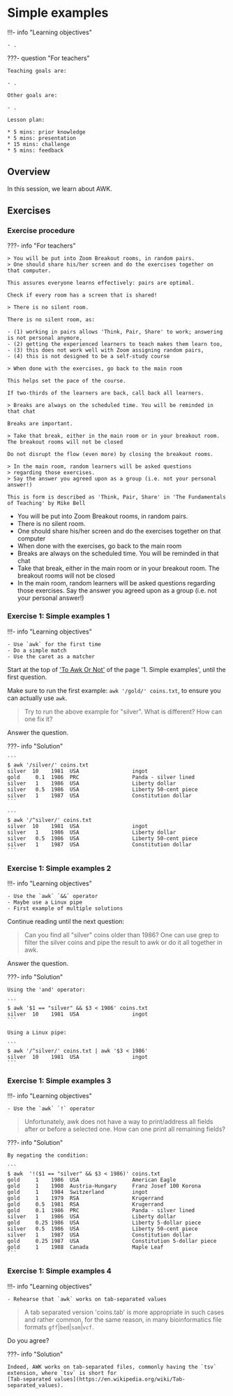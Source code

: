 # Simple examples

!!!- info "Learning objectives"

    - .

???- question "For teachers"

    Teaching goals are:

    - .

    Other goals are:

    - .

    Lesson plan:

    * 5 mins: prior knowledge
    * 5 mins: presentation
    * 15 mins: challenge
    * 5 mins: feedback

## Overview

In this session, we learn about AWK.

## Exercises

### Exercise procedure

???- info "For teachers"

    > You will be put into Zoom Breakout rooms, in random pairs.
    > One should share his/her screen and do the exercises together on that computer.

    This assures everyone learns effectively: pairs are optimal.

    Check if every room has a screen that is shared!

    > There is no silent room.

    There is no silent room, as:
 
    - (1) working in pairs allows 'Think, Pair, Share' to work; answering is not personal anymore, 
    - (2) getting the experienced learners to teach makes them learn too,
    - (3) this does not work well with Zoom assigning random pairs, 
    - (4) this is not designed to be a self-study course

    > When done with the exercises, go back to the main room

    This helps set the pace of the course. 

    If two-thirds of the learners are back, call back all learners.

    > Breaks are always on the scheduled time. You will be reminded in that chat

    Breaks are important. 

    > Take that break, either in the main room or in your breakout room. The breakout rooms will not be closed

    Do not disrupt the flow (even more) by closing the breakout rooms.

    > In the main room, random learners will be asked questions
    > regarding those exercises.
    > Say the answer you agreed upon as a group (i.e. not your personal answer!)

    This is form is described as 'Think, Pair, Share' in 'The Fundamentals
    of Teaching' by Mike Bell

- You will be put into Zoom Breakout rooms, in random pairs.
- There is no silent room.
- One should share his/her screen and do the exercises together on that computer
- When done with the exercises, go back to the main room
- Breaks are always on the scheduled time. You will be reminded in that chat
- Take that break, either in the main room or in your breakout room. The breakout rooms will not be closed
- In the main room, random learners will be asked questions
  regarding those exercises.
  Say the answer you agreed upon as a group (i.e. not your personal answer!)

### Exercise 1: Simple examples 1

!!!- info "Learning objectives"

    - Use `awk` for the first time
    - Do a simple match
    - Use the caret as a matcher

Start at the top of ['To Awk Or Not'](https://pmitev.github.io/to-awk-or-not/) 
of the page '1. Simple examples', until the first question.

Make sure to run the first example: `awk '/gold/' coins.txt`, 
to ensure you can actually use `awk`.

> Try to run the above example for "silver". What is different? How can one fix it?

Answer the question.

???- info "Solution"

    ```
    $ awk '/silver/' coins.txt
    silver  10    1981  USA                 ingot
    gold     0.1  1986  PRC                 Panda - silver lined
    silver   1    1986  USA                 Liberty dollar
    silver   0.5  1986  USA                 Liberty 50-cent piece
    silver   1    1987  USA                 Constitution dollar
    ```

    ```
    $ awk '/^silver/' coins.txt
    silver  10    1981  USA                 ingot
    silver   1    1986  USA                 Liberty dollar
    silver   0.5  1986  USA                 Liberty 50-cent piece
    silver   1    1987  USA                 Constitution dollar
    ```

### Exercise 1: Simple examples 2

!!!- info "Learning objectives"

    - Use the `awk` `&&` operator
    - Maybe use a Linux pipe
    - First example of multiple solutions

Continue reading until the next question:

> Can you find all "silver" coins older than 1986? 
> One can use grep to filter the silver coins and pipe the result to awk 
> or do it all together in awk.

Answer the question.

???- info "Solution"

    Using the 'and' operator:

    ```
    $ awk '$1 == "silver" && $3 < 1986' coins.txt
    silver  10    1981  USA                 ingot
    ```

    Using a Linux pipe:

    ```
    $ awk '/^silver/' coins.txt | awk '$3 < 1986'
    silver  10    1981  USA                 ingot
    ```

### Exercise 1: Simple examples 3

!!!- info "Learning objectives"

    - Use the `awk` `!` operator

> Unfortunately, awk does not have a way to print/address all fields after or before a selected one. 
> How can one print all remaining fields?

???- info "Solution"

    By negating the condition:

    ```
    $ awk  '!($1 == "silver" && $3 < 1986)' coins.txt
    gold     1    1986  USA                 American Eagle
    gold     1    1908  Austria-Hungary     Franz Josef 100 Korona
    gold     1    1984  Switzerland         ingot
    gold     1    1979  RSA                 Krugerrand
    gold     0.5  1981  RSA                 Krugerrand
    gold     0.1  1986  PRC                 Panda - silver lined
    silver   1    1986  USA                 Liberty dollar
    gold     0.25 1986  USA                 Liberty 5-dollar piece
    silver   0.5  1986  USA                 Liberty 50-cent piece
    silver   1    1987  USA                 Constitution dollar
    gold     0.25 1987  USA                 Constitution 5-dollar piece
    gold     1    1988  Canada              Maple Leaf
    ```

### Exercise 1: Simple examples 4

!!!- info "Learning objectives"

    - Rehearse that `awk` works on tab-separated values

> A tab separated version 'coins.tab' is more appropriate in such cases 
> and rather common, for the same reason, 
> in many bioinformatics file formats `gff`|`bed`|`sam`|`vcf`.

Do you agree?

???- info "Solution"

    Indeed, AWK works on tab-separated files, commonly having the `tsv`
    extension, where `tsv` is short for 
    [Tab-separated values](https://en.wikipedia.org/wiki/Tab-separated_values).
